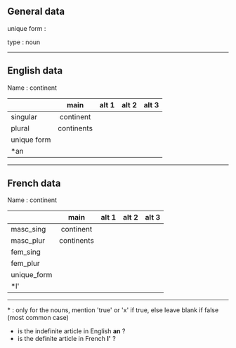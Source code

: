 ## General data

unique form :

type : noun

---

## English data

Name : continent

|             |    main    | alt 1 | alt 2 | alt 3 |
| :---------- | :--------: | :---: | :---: | ----- |
| singular    | continent  |       |       |       |
| plural      | continents |       |       |       |
| unique form |            |       |       |       |
| \*an        |            |       |       |       |

---

## French data

Name : continent

|             |    main    | alt 1 | alt 2 | alt 3 |
| :---------- | :--------: | :---: | :---: | :---: |
| masc_sing   | continent  |       |       |       |
| masc_plur   | continents |       |       |       |
| fem_sing    |            |       |       |       |
| fem_plur    |            |       |       |       |
| unique_form |            |       |       |       |
| \*l'        |            |       |       |       |

---

\* : only for the nouns, mention 'true' or 'x' if true, else leave blank if false (most common case)

- is the indefinite article in English **an** ?
- is the definite article in French **l'** ?
